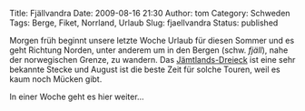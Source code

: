 Title: Fjällvandra
Date: 2009-08-16 21:30
Author: tom
Category: Schweden
Tags: Berge, Fiket, Norrland, Urlaub
Slug: fjaellvandra
Status: published

Morgen früh beginnt unsere letzte Woche Urlaub für diesen Sommer und es
geht Richtung Norden, unter anderem um in den Bergen (schw. *fjäll*),
nahe der norwegischen Grenze, zu wandern. Das
[Jämtlands-Dreieck](http://www.svenskaturistforeningen.se/de/Entdecken-Sie-Schweden/Unterkunft-o-Aktivitateten/Jamtland/Jamtlands-weite-Bergwelt/Jamtlandstriangeln/)
ist eine sehr bekannte Stecke und August ist die beste Zeit für solche
Touren, weil es kaum noch Mücken gibt.

In einer Woche geht es hier weiter…

